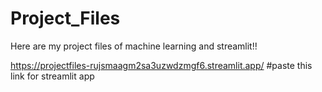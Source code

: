 # Project_Files
Here are my project files of machine learning and streamlit!!

https://projectfiles-rujsmaagm2sa3uzwdzmgf6.streamlit.app/    #paste this link for streamlit app

